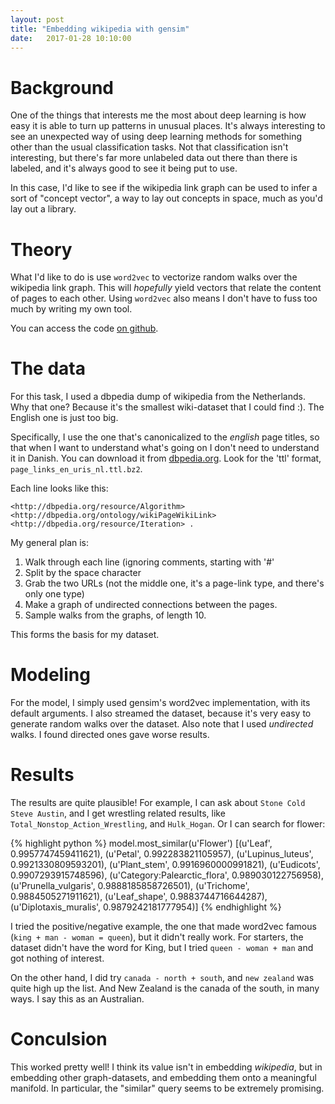 ```yaml
---
layout: post
title: "Embedding wikipedia with gensim"
date:   2017-01-28 10:10:00
---
```


# Background

One of the things that interests me the most about deep learning is how easy it is able to turn up patterns in unusual places.
It's always interesting to see an unexpected way of using deep learning methods for something other than the usual classification tasks.
Not that classification isn't interesting, but there's far more unlabeled data out there than there is labeled, and it's always good to see it being put to use.

In this case, I'd like to see if the wikipedia link graph can be used to infer a sort of "concept vector", a way to lay out concepts in space, much as you'd lay out a library.

# Theory
What I'd like to do is use `word2vec` to vectorize random walks over the wikipedia link graph. 
This will _hopefully_ yield vectors that relate the content of pages to each other. 
Using `word2vec` also means I don't have to fuss too much by writing my own tool.

You can access the code [on github](https://github.com/ririw/ririw.github.io/blob/master/assets/deep-networks/Deep%20graph%20embedding.ipynb).

# The data

For this task, I used a dbpedia dump of wikipedia from the Netherlands.
Why that one? Because it's the smallest wiki-dataset that I could find :).
The English one is just too big. 

Specifically, I use the one that's canonicalized to the _english_ page titles, so that when I want to understand what's going on I don't need to understand it in Danish.
You can download it from [dbpedia.org](http://wiki.dbpedia.org/downloads-2016-04).
Look for the 'ttl' format, `page_links_en_uris_nl.ttl.bz2`. 

Each line looks like this:

```<http://dbpedia.org/resource/Algorithm> <http://dbpedia.org/ontology/wikiPageWikiLink> <http://dbpedia.org/resource/Iteration> .```

My general plan is:

1. Walk through each line (ignoring comments, starting with '#'
2. Split by the space character
3. Grab the two URLs (not the middle one, it's a page-link type, and there's only one type)
4. Make a graph of undirected connections between the pages.
5. Sample walks from the graphs, of length 10.

This forms the basis for my dataset.

# Modeling

For the model, I simply used gensim's word2vec implementation, with its default arguments.
I also streamed the dataset, because it's very easy to generate random walks over the dataset.
Also note that I used _undirected_ walks. I found directed ones gave worse results.

# Results
The results are quite plausible! For example, I can ask about `Stone Cold Steve Austin`, and I get wrestling related results, like `Total_Nonstop_Action_Wrestling`,
 and `Hulk_Hogan`. Or I can search for flower:

{% highlight python %}
model.most_similar(u'Flower')
[(u'Leaf', 0.9957747459411621),
 (u'Petal', 0.992283821105957),
 (u'Lupinus_luteus', 0.9921330809593201),
 (u'Plant_stem', 0.9916960000991821),
 (u'Eudicots', 0.9907293915748596),
 (u'Category:Palearctic_flora', 0.989030122756958),
 (u'Prunella_vulgaris', 0.9888185858726501),
 (u'Trichome', 0.9884505271911621),
 (u'Leaf_shape', 0.9883744716644287),
 (u'Diplotaxis_muralis', 0.9879242181777954)]
{% endhighlight %}

I tried the positive/negative example, the one that made word2vec famous (`king + man - woman = queen`), but it didn't really work.
For starters, the dataset didn't have the word for King, but I tried `queen - woman + man` and got nothing of interest.

On the other hand, I did try `canada - north + south`, and `new zealand` was quite high up the list.
And New Zealand is the canada of the south, in many ways. 
I say this as an Australian.

# Conculsion
This worked pretty well! I think its value isn't in embedding _wikipedia_, but in embedding other graph-datasets, and embedding them onto a meaningful manifold. In particular, the "similar" query seems to be extremely promising.
